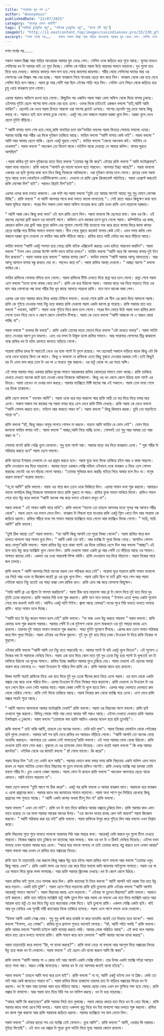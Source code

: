 ```yaml
---
title: "পরোমার সুখ পর্ব ১১"
author: "Anonymous"
publishedDate: "22/07/2025"
category: "গৃহবধূর চোদন কাহিনী"
tags: ["পরকিয়া চুদাচুদির গল্প", "পরিপক্ক চুদাচুদির গল্প", "বাংলা চটি গল্প"]
imageUrl: "http://i1.eastcontent.top/images/xxxindiansex.pro/33/230_gfs_in_nasty.jpg"
excerpt: "দশম পর্বের পর…….   সকাল সকাল রিক্সা আর গাড়ির আওয়াজে পরমার ঘুম ভেঙে গেল। সেলিম ওকে জড়িয়ে ধরে শুয়ে আছে। ঘুমের মধ্যেও সেলিমের ধন টা পরমার থাই তে গুতা দিচ্ছে। সেলিম কে সরিয়ে পরমা উঠে আয়নার সামনে দাড়ালো। দ..."
---
```


দশম পর্বের পর…….


সকাল সকাল রিক্সা আর গাড়ির আওয়াজে পরমার ঘুম ভেঙে গেল। সেলিম ওকে জড়িয়ে ধরে শুয়ে আছে। ঘুমের মধ্যেও সেলিমের ধন টা পরমার থাই তে গুতা দিচ্ছে। সেলিম কে সরিয়ে পরমা উঠে আয়নার সামনে দাড়ালো। দুধ গুলো হাত দিয়ে ধরে দেখছে। কামড়ে কামড়ে লাল দাগ হয়ে গেছে জায়গায় জায়গায়। শরীর থেকে সেলিমের ঘামের আর ওর লোশনের এক মিক্সড গন্ধ বের হচ্ছে। পরমা বাথরুমে গিয়ে শাওয়ার ছেড়ে স্নান করে নিল। বাথরুম থেকে বের হয়ে দেখে সেলিম উঠে বসে আছে। পরমা ব্রা আর পেন্টি পরা ছিল এইবার শাড়ি পরে নিল। সেলিম এসে পিছন থেকে জড়িয়ে ধরে চুমু খেয়ে বাথরুমে চলে গেলো।


এরপর পরমাও অফিসে রওনা হয়ে গেলো। কিছুদিন পর একদিন পরমা সন্ধ্যা বেলা অফিস থেকে ফিরে বাসায় ঢুকছে। এইসময় দুইটা ছেলে পাশের বাসা থেকে বের হয়ে এলো। ওদের দিকে চাইতেই একজন বললো “হাই,আন্টি আমি ফাহিম”। ছেলেটা কে দেখে পরমা চিনতে পারলো ওরা পাশের ফ্ল্যাটে এসেছে। পাশের ছেলেটা শুধু চেয়ে আছে কিছু বলছে না। পরমাও হাই বলে বাসায় ঢুকে গেলো। একটু পর বেল বাজলে পরোমা দরজা খুলে দিল। দরজা খুলে দেখে ছেলে দুইটা দাঁড়িয়ে।


” আন্টি বাসায় গ্যাস শেষ হয়ে গেছে,কফি বানাইয়া চলে যাব”ফাহিম বললো৷ পরমা ভিতরে সোফায় বসালো ওদের। পরমার ম্যাক্সি পরা শরীর এর দিকে দুইজন তাকিয়ে আছে। ফাহিম বললো “আন্টি বাসায় কেউ নাই”। পরমা বললো ” আমি আর আমার ছেলে থাকি। ছেলে একটু ঘুরতে গেছে”। ফাহিম বললো “কেনো আংকেল কই। অইদিন যে দেখলাম”। পরমা বললো ” আংকেল তো বিদেশ থাকে।অইদিন যাকে দেখছো সে আমার কলিগ। বাসায় ঘুরতে আসছিল”


।পরমা কফির দুই কাপ দুইজনের হাতে দিয়ে বললো “তোমার বন্ধু কি করে”৷ এইবার রাফি বললো ” আমি ফটোগ্রাফার”৷ পরমা মাথা নাড়লো। রাফি বললো “আপনি খুব ভালো মডেল হতে পারবেন। আপনার ইচ্ছা আছে?”। পরমা ভাবলো একবার ওর ছবি গুলোর কথা বলে দিবে কিন্তু নিজেকে আটকালো। ওরা দুইজন বাসায় চলে গেলো। রাতের বেলা পরমা শুয়ে আছে তখন মোবাইলে নোটিফিকেশন এলো। দেখলো যে রাফি ফ্রেন্ড রিকোয়েস্ট পাঠাইছে। পরমা এক্সেপ্ট করতেই রাফি মেসেজ দিল” হাই”। পরমাও রিপ্লাই দিল”হাই”।


এরপর ওদের কথা চলতে থাকলো। এক ঘন্টা পর পরমা বললো “তুমি তো আমার পাশেই আছো শুধু শুধু ফোনে মেসেজ দিচ্ছি”। রাফি বললো ” না আন্টি আপনার সাথে কথা বলতে ভালো লাগতেছে “। সেই রাতে আরও কিছুক্ষণ কথা বলে পরমা ঘুমিয়ে পরলো। পরের দিন সকাল বেলা পরমা অফিস যাওয়ার জন্য রেডি তখন রাফি এসে দাড়ালো দরজায়।


” আন্টি আজ কেও কিন্তু কথা বলব” এই বলে রাফি হেসে দিল। পরমা ভাবলো কি ছেলেরে বাবা। যাক ওর কি। এই বয়সের ছেলেরা ফ্লার্ট করলে ওর ভালোই লাগে। অফিসে এসে কাজের চাপে ডুবে গেলো পরমা। কম্পিউটার এর কাজ, জোয়ান কলিগ দের ফ্লার্ট আর বুড়ো কলিগ দের সুযোগ পেলেই পিঠ হাতানো সহ্য করে রাত্রে বাসায় ফিরে জামা কাপড় ছেড়ে ম্যাক্সি পরে টিভির সামনে বসলো পরমা। নীল গেছে ঘুরতে কাজেই বাসায় কেউ নেই। এমন সময় কলিং বেল বাজলে দরজা খুলে দেখলো যে ফাহিম আর রাফি দাঁড়িয়ে আছে। রাফির হাতে লাঠি যেটায় ভর করে দাঁড়িয়ে আছে।


ফাহিম বললো “আন্টি একটু সমস্যা হয়ে গেছে৷ রাফি বাইক এক্সিডেন্ট করছে৷ এখন হাটতে পারবেনা কয়দিন”। পরমা বললো ” ইসস কেন তোমরা উল্টো পাল্টা ভাবে বাইক চালাও”। ফাহিম বললো “আন্টি অরে কি আপনার বাসায় দুই তিন দিন রাখবেন”। পরমা অবাক হয়ে বললো ” আমার বাসায় কেন”। ফাহিম বললো “আন্টি আমার আম্মু আসতেছে। আর আম্মু আসলে বাসায় বন্ধু রাখতে দেয় না। পছন্দও করে না”। পরমা রাফির অবস্থা দেখলো। ” আচ্ছা আসো ” বললো ফাহিম কে।


ফাহিম রাফিকে সোফায় বসিয়ে চলে গেলো। পরমা রাফিকে টিভি দেখতে দিয়ে রান্না ঘরে চলে গেলো। রান্না শেষে পরমা এসে বললো “চলো চলো খাবার খেয়ে নাও”। রাফি কে ধরে উঠালো পরমা। পরমার ঘাড়ে ভর দিয়ে দাড়াতে গিয়ে ওর ঘাম আর লোশনের গন্ধ মাখা শরীর টার খুব কাছে আসতে পারলো রাফি। মনে মনে অনেক মজা পেল।


এরপর এক হাত পরমার কাধে দিয়ে খাবার টেবিলে বসলো। খাওয়া শেষে রাফি কে নীল এর রুমে দিয়ে আসলো পরমা। রাফি কে শুইয়ে দেওয়ার সময় নিচু হয়ে থাকায় রাফি দেখলো পরমা একটা কালো ব্রা পরেছে। রাফি পরমার হাত ধরে বললো ” ধন্যবাদ, আন্টি”। পরমা ওকে শুইয়ে দিয়ে রুমে চলে গেলো। পরের দিন ভোরে উঠে পরমা যখন রাফির রুমে গেলো তখন গিয়ে দেখে ও জেগে জেগে মোবাইল টিপছে। পরমা কে দেখে বললো “আন্টি আজকে পা এ আরও জোর পাচ্ছি না”।


পরমা বললো ” ডাক্তার কি বলছে”। রাফি একটা তেলের মতো বোতল দিয়ে বললো “এটা মাখতে বলছে”। পরমা অইটা হাতে নেওয়ার আগে চুল বাধলো। এতে ওর বগল টা উন্মুক্ত হলো রাফির সামনে। আর পরোমার বোগলের তীব্র ঝাঝালো গন্ধে রাফির ধন টা হটাৎ কাপতে কাপতে দাড়িয়ে গেলো।


পরোমা রাফির চাদর টা সরাতেই দেখে ওর হাফ প্যান্ট টা ফুলে রয়েছে। সব ছেলেরই সকালে দাড়িয়ে থাকে কিন্তু এটা কি ওকে দেখে হয়েছে কিনা কে জানে। কিন্তু ও ভাবলো যে রাফিকে এতো কিছু বুঝতে দেওয়ার দরকার নেই।তাই কিছুই হয় নি এমন ভাব করে তেল টা ওর পা এ মাখতে শুরু করলো। ওর হাটু থেকে পা এর পাতা অব্দি।


এই সময় পরমার পাছা একবার রাফির মুখের সামনে আরেকবার রাফির কোমড়ের সামনে দোল খাচ্ছে। রাফি তাকিয়ে দেখতে দেখতে অনেক কষ্টে হাত দেওয়া থেকে নিজেকে আটকালো। কিন্তু ওর ধন কেপে কেপে উঠছে হাফ প্যান্ট এর ভিতর। পরমা দেখেও না দেখার ভান করছে। পরমার ম্যাক্সিতে মিষ্টি ঘামের গন্ধ এই সকালে। পরমা তেল মাখা শেষে ওর দিকে তাকালো।


রাফি হেসে বললো ” ধন্যবাদ আন্টি”। পরমা ওকে ধরে দাড় করালো আর রাফি লাঠি তে ভর দিয়ে দিয়ে বসার ঘরে এলো। সকাল সকাল সব কাজের পর পরমা বসার ঘরে এসে দেখে রাফি টিভি দেখছে। রাফি পরমা কে দেখে বললো “আন্টি গোসল করতে হবে। নাইলে আর থাকতে পারব না”। পরমা বললো ” কিন্তু কিভাবে করবা। তুমি তো দাড়াইতে পারো না”।


রাফি বললো “হ্যাঁ, কিন্তু আরও অসুস্থ লাগবে গোসল না করলে। দাড়ান আমি ফাহিম রে ফোন দেই”। ফোন দিয়ে জানলো ফাহিম বাসায় নাই। পরমা বললো ” আচ্ছা,আমি নিয়ে যাচ্ছি চলো। গোসলই তো শুধু আর আমরা তো আর বাচ্চা না “।


সোফায় বসেই রাফি গেঞ্জি খুলে ফেললো। শুধু হাফ প্যান্ট পরা। পরমার ঘাড়ে ভর দিয়ে বাথরুমে এলো। ” পুরা শরীর টা পরিস্কার করতে হবে” পরমা হেসে বললো।


রাফি হাতের ইশারায় দেখালো যে ওর প্রস্রাব করতে হবে। পরমা ঘুরে অন্য দিকে তাকিয়ে রইল আর ও কাজ সারলো। রাফি দেওয়ালে ভর দিয়ে দাড়ালো। পরমার মতো একজন সেক্সি মহিলা এইভাবে ওকে বাথরুম এ নিয়ে এসে গোসল করাচ্ছে ভেবেই ওর ধন দাঁড়ায় গেলো আবার। “তোমার সুবিধার জন্য করছি৷ বাইরে গিয়ে আবার বলে দিও না। মানুষ খারাপ ভাববে” পরোমা বললো।


“না,না আন্টি” রাফি বললো। পরমা ওর গায়ে জল ঢেলে ওকে ভিজিয়ে দিল। এরপর সাবান ডলা শুরু করলো। পরমারও ভালো লাগছিল৷ কিন্তু নিজেকে সামলালো যাতে রাফি বুঝতে না পারে। রাফির বুকে সাবান মাখিয়ে দিলো। রাফিও সাহস পেয়ে হাত উচু করে বললো “আন্টি অনেক গন্ধ করে বগলে এইখানে মাখুন না”।


পরমা বললো ” এই সাবান আমি গায়ে মাখি”। রাফি বললো “ভালো তো তাহলে আপনার মতো সুন্দর গন্ধ আসবে শরীর থেকে”। পরনা হেসে ওর বগলে মেখে দিল। বাথরুম টা পিছলা হয়ে যাওয়ায় রাফি একটু স্লিপ খেতে নিল আর পরোমা কে জড়িয়ে ধরলো। রাফির শরীরে মাখা সব সাবান পরমার ম্যাক্সিতে ভরে গেলো আর ম্যাক্সিও ভিজে গেলো। ” স্যরি, স্যরি আন্টি” রাফি বললো।


“তুমি ঠিক আছো তো” পরমা বললো। “হ্যা আন্টি কিন্তু আপনি তো পুরো ভিজা গেলেন”। পরমা রাফির গায়ে জল ঢালতে লাগলো আর সাবান ধুয়ে দিল। ” আন্টি কেউ তো নাই। আর ম্যাক্সি টা পুরো ভিজে গেছে। আপনিও গোসল করে ফেলুন”রাফি বললো। পরমা রাফির উচু হয়ে থাকা প্যান্ট এর দিকে তাকিয়ে হেসে দিল আর বললো “আচ্ছা”৷ এই বলে হাত উচু করে ম্যাক্সিটা খুলে ফেলে দিল। রাফি দেখলো পরমা একটা ব্রা আর পেন্টি তে দাঁড়িয়ে আছে ওর সামনে। সাক্ষাত কামের দেবি। একদম ওর দেখা পারফেক্ট মিল্ফ বউদি। রাফি দেওয়ালে ভর দিয়ে দাঁড়ানো। পরমা নিজের গায়ে জল ঢালছে।


রাফি বললো ” আন্টি আপনার পিঠে অনেক ময়লা দেন পরিস্কার করে দেই”। পরোমা ঘুরে দাড়ালে রাফি সাবান মাখালো ওর পিঠে আর ওকে না জিজ্ঞেস করেই ব্রা এর হুক খুলে দিল। পরমা রেডি ছিল না তাই ব্রাটা পরে গেল আর পরমা সেটাকে ধরতে নিচু হতেই ওর পাছা ধাক্কা খেল রাফির ধনে। রাফি চোখ বন্ধ করে ফেললো কিছুক্ষন।


“স্যরি আন্টি ব্রা এর স্ট্র‍্যাপ টা সমস্যা করছিলো”। পরমা ঠিক হয়ে দাড়ালো আর ব্রা টা ফেলে দিয়ে দুই হাত দিয়ে দুধ দুইটা ঢেকে দাড়ালো। রাফি পরমার পিঠ ডলা শুরু করলো। রাফি মনে মনে ভাবছে ” ইসসস এতো সুন্দর একটা সুযোগ পেয়ে যাব কখনই ভাবি নাই। আন্টিও একটু মাগি টাইপ। জ্বালা আছে ভোদার”৷ মনের সুখে পিঠ ডলতে ডলতে ভাবছে রাফি। ঘাড়ে সাবান ডলে দিচ্ছে।


“আন্টি হাত টা উচু করেন সাবান ডলে দেই” রাফি বললো। “না থাক এখন উচু করতে পারবনা ” পরমা বললো। রাফি কোমড় ডলা শুরু করলো পরমার। পরমার পেন্টি টা কে দুইপাশ থেকে চেপে মাঝখানে ওর দুই পাছার ভাজে এনে রাখলো। তারপর দুই পাছায় সাবান মাখানো শুরু করলো। পাছা দুইটা সুযোগে টিপছে। এরপর জল ঢেলে সাবান পরিস্কার করে দিল পুরো পিঠের। পরমা এইবার ওর দিকে ঘুরলো। দুই দুধ দুই হাত দিয়ে ঢাকা।টাওয়েল টা দিয়ে রাফি নিজের গা মুছলো।


এইবার রাফি বললো “আন্টি আমি তো নিচু হতে পারতেছি না। আমার প্যান্ট টা যদি একটু খুলে দিতেন”। এই সু্যোগ এ নিজের দন্ড টা পরমাকে দেখিয়ে নিবে। পরমা এক হাত দিয়ে কোন মতে দুই দুধ ঢেকে নিচু হয়ে প্যান্ট টা খুলতেই ধন টা লাফিয়ে উঠলো ওর মুখের সামনে। রাফির ইচ্ছে করছিল পরমার মুখে ঢুকিয়ে দেয়। পরমা দেখলো এই ছেলের অবস্থা খারাপ করে ফেলেছে ও। পরমা টাওয়েল টা পরিয়ে দিল রাফি কে। রাফি পরমার কাধে হাত রাখলো।


ভিজা প্যান্টি পরেই রাফিকে নিয়ে এক হাত দিয়ে দুই দুধ ঢেকে নীলের রুমে নিয়ে এলো পরমা। ওর ব্যাগ থেকে একটা বক্সার বের করে ওকে পরিয়ে দিল। এরপর টাওয়েল টা নিয়ে নিজের গায়ে জড়ালো। রাফি দেখলো যে টাওয়েল টা ওর ধনে লেগে ছিল এখন সেটা পরমার গায়ে।পরমা ভেজা পেন্টি টা খুলে হাতে নিল। এরপর পাছা দোলাতে দোলাতে রুম থেকে বেরিয়ে গেলো। রাফি সেই দিকে তাকিয়ে আছে। পরমা নিজের রুম থেকে ম্যাক্সি পরে এলো। এসে দেখে রাফি বক্সার পরেই শুয়ে আছে।


” আন্টি আসেন আপনাকে আমার ফটোগ্রাফি দেখাই” রাফি বললো। পরমা ওর বিছানার পাশে বসলো। রাফি ছবি দেখানো শুরু করলো। বিভিন্ন পোজে শাড়ি পরা মেয়ে আবার শার্ট পরাও আছে। এইসব দেখাতে দেখাতে রাফি পরমার ইন্সটাগ্রাম এ ঢুকলো। পরমা বললো “তোমাকে বলা হয়নি আমিও একবার মডেল হয়ে ছবি তুলেছি”।


রাফি বললো ” তাই নাকি আন্টি, তাহলে তো অনেক ভালো। দেখি ছবি গুলা”। পরমা নিজের মোবাইল থেকে পেইজের ছবি গুলো দেখালো। পরমার অই সব ছবি দেখে রাফির ধন আবারও দাঁড়িয়ে গেলো। “আন্টি আপনি তো অনেক বোল্ড মডেলিং করছেন। আপনারে তো একদম সেই লাগতেছে”রাফি বললো। এই সময় পরমার ফোন বেজে উঠলো। রাফি দেখলো হাবি নামে সেভ করা। বুঝলো যে ওর হাসবেন্ড ফোন দিয়েছে। ফোন ধরেই পরমা বললো ” কি খবর আমার জানটার”। ওইদিক থেকে ওর জামাই বললো ” হ্যাঁ সোনা ভালো। কি করো”।


পরমা উত্তর দিল “এই তো এমনি বসে আছি”। পরমার ফোনে কথা বলার সময় রাফি বিছানায় একটা বালিশ এমন ভাবে রাখল যে পরমা অইটায় ঢেলান দিয়ে বিছানায় পা তুলে বসলো৷ রাফিও পাশেই। রাফি দেখছে ম্যাক্সি পরা হালকা মোটা ফরসা শরীর টা। চুল এখনো ভেজা পরমার। পরমা ফোন টা রাখলে রাফি বললো ” আংকেল আপনারে ছেড়ে থাকে কেমনে। আমি হইলে পারতাম না”।


পরমা হেসে বললো “তুমি আগে পা ঠিক করো”। একটু পর রাফি বললো ও আবার বাথরুম যাবে। পরমাকে ধরে বাথরুম এ এলো প্রস্রাবের জন্য। পরমার কাধে ভর কমোডের সামনে দাড়ালো। পরমা অন্য পাশে মুখ ফিরিয়ে রেখেছে কিন্তু প্রস্রাবের শব্দ শুনতে পাচ্ছে। ” আন্টি একটা কাপড় অথবা ট্যিসু দিন না” রাফি বললো।


পরমা বললো ” এখন তো নাই”। রাফি ধন টা হাত দিয়ে ঝাকিয়ে আবার বক্সারে ঢুকিয়ে দিল। রাফি পরমার কাধ এমন ভাবে ধরেছে যে ওর মাথা পরমার আরেক কাধের উপর। “এত জংগল বানায় রাখছ কেন অই জায়গা” পরমা জিজ্ঞেস করলো। ” আন্টি পরিস্কার করা হয় নাই” রাফি বললো। পরমা রাফিকে উপুর করে শুইয়ে দিল আর বললো এখন বিশ্রাম করো।


রাফি বিছানায় শুয়ে শুয়ে ভাবতে লাগলো পরোমার পিঠ আর পাছার কথা। আরেকটু চেষ্টা করলে দুধ গুলো টিপে দেখতে পারতো। নিজের বক্সারে হাত ঢুকিয়ে ধন হাতাচ্ছে আর ভাবছে। যাক ওর ধন টা ও ঠিকই দেখিয়ে দিয়েছে। এইসব যখন ভাবছে তখন পরোমা আবার ঘরে এলো। “আরে ঘরে ভালো লাগছে না তাই তোমার কাছে গল্প করতে চলে এলাম আবার” পরমা বললো আর দেখল যে রাফির হাত বক্সারের ভিতর।


রাফি হাত টা তাড়াতাড়ি বের করলো কিন্তু বক্সার উচু হয়ে রইল৷ পরমা রাফির পাশে বসলো আর বললো “তোমার ওষুধ কিছু আছে এখন”। রাফি একটা মলম এর মতো বের করে দিয়ে বললো কাটা জায়গায় অইগুলো লাগাতে। পরমা ওর পা এর সামনে গিয়ে ঝুকে মলম লাগাচ্ছে। আর রাফি পরমার ক্লিভেজ দেখছে।ধন টা কেপে কেপে উঠছে।


পরমা রাফির থাই গুলো তেও মাসাজ করে দিল। রাফি ক্যামেরা টা নিয়ে বললো ” আন্টি আপনি অই দরজা টায় হাত উচু করে দাড়ান। একটা ছবি তুলি”। পরমা হেসে গিয়ে দাড়ালো৷ রাফি ছবি তুললো৷ রাফি এইবার বললো “আন্টি আপনি আরেকটু সামনে আসেন”। পরমা বিছানার কাছে এসে দাড়ালো। ” এইবার পা তুলেন বিছানায়” রাফি বললো। পরমাও তাই করলো। রাফি হাত বাড়িয়ে ম্যাক্সিটা হাটু অব্দি তুলে দিল আর পরমা কে বললো এক হাত দিয়ে ম্যাক্সিটা ধরতে আর আরেক হাত হাটু তে ভর দিয়ে নিচু হয়ে ক্যামেরায় পোজ দিতে। ছবি তুললো রাফি। একদম সেক্সি একটা ছবি। থাই আর দুধ দেখিয়ে এক সুন্দরী নারী ক্যামেরার দিকে তাকিয়ে হাসছে। পরমা এসে পাশে বসলে ওকে দেখালো।


“উফফ আন্টি একটা সেক্স বোম্ব। শুধু শুধু কস্ট করে চাকরি না করে মডেলিং করেই তো বিখ্যাত হয়ে যাবেন”। পরমা বললো “ইসসস, এত সোজা”। রাফির মুখে প্রশংসা শুনতে ভালোই লাগছে। “হ্যাঁ, আন্টি সত্যি বলছি ” রাফি বললো। রাফি আবার বললো “আপনি চাইলে আমি ব্যাবস্থা করতে পারি। আমার লোক পরিচিত আছে”। এই কথা বলে পরমার কাধে হাত রেখে ডলতে লাগলো রাফি। রাফি সাহস করে বলে ফেললো ” আন্টি আমার অনেক ব্যাথা করছে”।


পরমা তাড়াতাড়ি করে বললো “কি, পা ব্যাথা করছে?”। রাফি মাথা নেড়ে না বললো আর আংগুল দিয়ে বক্সারের ভিতর উচু হয়ে থাকা ধন টা দেখালো। পরমা বললো ” এই ছেলে এটা ব্যাথা করলে আমি কি করব”।


রাফি বললো “আন্টি আমার পা এ জোর নাই আর আপনি একটা সেক্সি মহিলা। তার উপর একটা ম্যাক্সি পইরা আছেন হাতে শাখা পরা। আরও সেক্সি লাগতেছে। আমার ধন টা তো আপনার জন্যই ব্যাথা হইছে”।


পরমা বললো ” তাহলে আমি অন্য ঘরে চলে যাই”। রাফি বললো ” না না, আন্টি একটু ডইলা দেন না প্লিজ। কেউ তো নাই আর কেউ জানতেও পারবে না”। পরমা রাফির দিকে তাকালো তারপর হাত টা বাড়িয়ে বক্সারের ভিতর ধন টা ধরলো। ধন টা গরম আর হালকা নরম হয়ে দাঁড়িয়ে আছে। পরমার ছোয়া পেয়ে এখন রগ ফুলিয়ে শক্ত হয়ে গেছে। রাফি বক্সার টা নামালো। আর পরমা হাত দিয়ে বিচি সহ ধন মালিশ করছে। ধন টা ধরে নাড়াচ্ছে।


“আহহ আন্টি কি করতেছেন” রাফি পরমার পিঠে হাত বুলাচ্ছে। পরমা জোরে জোরে হাত দিয়ে ধন টা খেচে দিচ্ছে। রাফি পরমার কাধে মাথা রেখে পিঠ ডলছে। পরমা হাতে একদলা থুতু নিয়ে ধন টায় মাখালো আর ডলতে শুরু করলো। রাফির ধন কাপা শুরু করলো আর রাফি পরমাকে জড়িয়ে ধরলো। পরমার ম্যাক্সিতে সব মাল ফেলে দিল।


পরমা বললো ” এইবার ছাড়ো সব তো ম্যাক্সি তেই ফেললে। ধুয়ে আসি”। রাফি বললো ” আন্টি, ধোয়ার কি দরকার। মুইছা দিতেছি”। এই বলে ওর বক্সার টা পুরো খুলে অইটা দিয়ে মুছে পরমার কোলে রাখলো।
